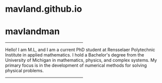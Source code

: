 # mavland.github.io
<html>
<body>
<h1> mavlandman </h1>
<hr style="width:50%;text-align:left;margin-left:0">

  
  
 <p> Hello! I am M.L, and I am a current PhD student at Rensselaer Polytechnic Institute in applied mathematics. I hold a Bachelor's degree from the University of Michigan in mathematics, physics, and complex systems. My primary focus is in the development of numerical methods for solving physical problems.
 </p>
  
 <hr style="width:50%;text-align:left;margin-left:0">

</body>
</html>
